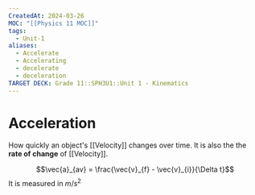 ```yaml
---
CreatedAt: 2024-03-26
MOC: "[[Physics 11 MOC]]"
tags:
  - Unit-1
aliases:
  - Accelerate
  - Accelerating
  - decelerate
  - deceleration
TARGET DECK: Grade 11::SPH3U1::Unit 1 - Kinematics
---
```


# Acceleration
How quickly an object's [[Velocity]] changes over time. It is also the the **rate of change** of [[Velocity]].
<!--ID: 1718370433205-->


$$\vec{a}_{av} = \frac{\vec{v}_{f} - \vec{v}_{i}}{\Delta t}$$
It is measured in $m/s^2$

